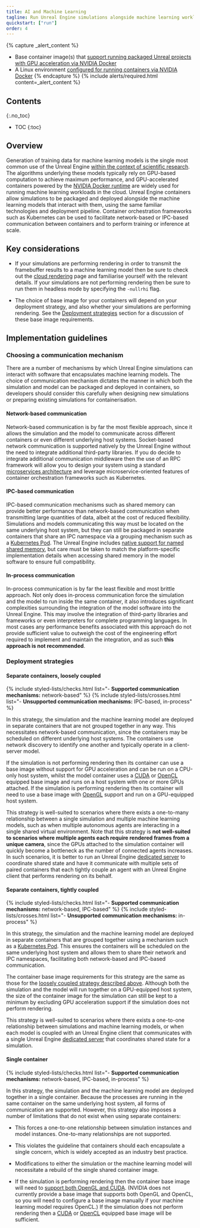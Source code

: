 ```yaml
---
title: AI and Machine Learning
tagline: Run Unreal Engine simulations alongside machine learning workloads in the cloud.
quickstart: ["run"]
order: 4
---
```


{% capture _alert_content %}
- Base container image(s) that [support running packaged Unreal projects with GPU acceleration via NVIDIA Docker](../obtaining-images/image-sources)
- A Linux environment [configured for running containers via NVIDIA Docker](../environments)
{% endcapture %}
{% include alerts/required.html content=_alert_content %}


## Contents
{:.no_toc}

* TOC
{:toc}


## Overview

Generation of training data for machine learning models is the single most common use of the Unreal Engine [within the context of scientific research](https://ue4research.org/publications). The algorithms underlying these models typically rely on GPU-based computation to achieve maximum performance, and GPU-accelerated containers powered by the [NVIDIA Docker runtime](../concepts/nvidia-docker) are widely used for running machine learning workloads in the cloud. Unreal Engine containers allow simulations to be packaged and deployed alongside the machine learning models that interact with them, using the same familiar technologies and deployment pipeline. Container orchestration frameworks such as Kubernetes can be used to facilitate network-based or IPC-based communication between containers and to perform training or inference at scale.


## Key considerations

- If your simulations are performing rendering in order to transmit the framebuffer results to a machine learning model then be sure to check out the [cloud rendering](./cloud-rendering) page and familiarise yourself with the relevant details. If your simulations are not performing rendering then be sure to run them in headless mode by specifying the `-nullrhi` flag.

- The choice of base image for your containers will depend on your deployment strategy, and also whether your simulations are performing rendering. See the [Deployment strategies](#deployment-strategies) section for a discussion of these base image requirements.


## Implementation guidelines

### Choosing a communication mechanism

There are a number of mechanisms by which Unreal Engine simulations can interact with software that encapsulates machine learning models. The choice of communication mechanism dictates the manner in which both the simulation and model can be packaged and deployed in containers, so developers should consider this carefully when designing new simulations or preparing existing simulations for containerisation.

#### Network-based communication

Network-based communication is by far the most flexible approach, since it allows the simulation and the model to communicate across different containers or even different underlying host systems. Socket-based network communication is supported natively by the Unreal Engine without the need to integrate additional third-party libraries. If you do decide to integrate additional communication middleware then the use of an RPC framework will allow you to design your system using a standard [microservices architecture](./microservices) and leverage microservice-oriented features of container orchestration frameworks such as Kubernetes.

#### IPC-based communication

IPC-based communication mechanisms such as shared memory can provide better performance than network-based communication when transmitting large quantities of data, albeit at the cost of reduced flexibility. Simulations and models communicating this way must be located on the same underlying host system, but they can still be packaged in separate containers that share an IPC namespace via a grouping mechanism such as a [Kubernetes Pod](https://kubernetes.io/docs/concepts/workloads/pods/pod/). The Unreal Engine includes [native support for named shared memory](https://docs.unrealengine.com/en-US/API/Runtime/Core/GenericPlatform/FGenericPlatformMemory/index.html), but care must be taken to match the platform-specific implementation details when accessing shared memory in the model software to ensure full compatibility.

#### In-process communication

In-process communication is by far the least flexible and most brittle approach. Not only does in-process communication force the simulation and the model to run inside the same container, it also introduces significant complexities surrounding the integration of the model software into the Unreal Engine. This may involve the integration of third-party libraries and frameworks or even interpreters for complete programming languages. In most cases any performance benefits associated with this approach do not provide sufficient value to outweigh the cost of the engineering effort required to implement and maintain the integration, and as such **this approach is not recommended**.


### Deployment strategies

#### Separate containers, loosely coupled

{% include styled-lists/checks.html list="- **Supported communication mechanisms:** network-based" %}
{% include styled-lists/crosses.html list="- **Unsupported communication mechanisms:** IPC-based, in-process" %}

In this strategy, the simulation and the machine learning model are deployed in separate containers that are not grouped together in any way. This necessitates network-based communication, since the containers may be scheduled on different underlying host systems. The containers use network discovery to identify one another and typically operate in a client-server model.

If the simulation is not performing rendering then its container can use a base image without support for GPU acceleration and can be run on a CPU-only host system, whilst the model container uses a [CUDA](https://hub.docker.com/r/nvidia/cuda/) or [OpenCL](https://hub.docker.com/r/nvidia/opencl/) equipped base image and runs on a host system with one or more GPUs attached. If the simulation is performing rendering then its container will need to use a base image with [OpenGL](https://hub.docker.com/r/nvidia/opengl/) support and run on a GPU-equipped host system.

This strategy is well-suited to scenarios where there exists a one-to-many relationship between a single simulation and multiple machine learning models, such as when multiple autonomous agents are interacting in a single shared virtual environment. Note that this strategy is **not well-suited to scenarios where multiple agents each require rendered frames from a unique camera**, since the GPUs attached to the simulation container will quickly become a bottleneck as the number of connected agents increases. In such scenarios, it is better to run an Unreal Engine [dedicated server](https://docs.unrealengine.com/en-US/Gameplay/Networking/Server/index.html) to coordinate shared state and have it communicate with multiple sets of paired containers that each tightly couple an agent with an Unreal Engine client that performs rendering on its behalf.

#### Separate containers, tightly coupled

{% include styled-lists/checks.html list="- **Supported communication mechanisms:** network-based, IPC-based" %}
{% include styled-lists/crosses.html list="- **Unsupported communication mechanisms:** in-process" %}

In this strategy, the simulation and the machine learning model are deployed in separate containers that are grouped together using a mechanism such as a [Kubernetes Pod](https://kubernetes.io/docs/concepts/workloads/pods/pod/). This ensures the containers will be scheduled on the same underlying host system and allows them to share their network and IPC namespaces, facilitating both network-based and IPC-based communication.

The container base image requirements for this strategy are the same as those for the [loosely coupled strategy described above](#separate-containers-loosely-coupled). Although both the simulation and the model will run together on a GPU-equipped host system, the size of the container image for the simulation can still be kept to a minimum by excluding GPU acceleration support if the simulation does not perform rendering.

This strategy is well-suited to scenarios where there exists a one-to-one relationship between simulations and machine learning models, or when each model is coupled with an Unreal Engine client that communicates with a single Unreal Engine [dedicated server](https://docs.unrealengine.com/en-US/Gameplay/Networking/Server/index.html) that coordinates shared state for a simulation.

#### Single container

{% include styled-lists/checks.html list="- **Supported communication mechanisms:** network-based, IPC-based, in-process" %}

In this strategy, the simulation and the machine learning model are deployed together in a single container. Because the processes are running in the same container on the same underlying host system, all forms of communication are supported. However, this strategy also imposes a number of limitations that do not exist when using separate containers:

- This forces a one-to-one relationship between simulation instances and model instances. One-to-many relationships are not supported.

- This violates the guideline that containers should each encapsulate a single concern, which is widely accepted as an industry best practice.

- Modifications to either the simulation or the machine learning model will necessitate a rebuild of the single shared container image.

- If the simulation is performing rendering then the container base image will need to [support both OpenGL and CUDA](https://hub.docker.com/r/nvidia/cudagl/). (NVIDIA does not currently provide a base image that supports both OpenGL and OpenCL, so you will need to configure a base image manually if your machine learning model requires OpenCL.) If the simulation does not perform rendering then a [CUDA](https://hub.docker.com/r/nvidia/cuda/) or [OpenCL](https://hub.docker.com/r/nvidia/opencl/) equipped base image will be sufficient.
